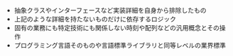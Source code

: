- 抽象クラスやインターフェースなど実装詳細を自身から排除したもの
- 上記のような詳細を持たないものだけに依存するロジック
- 固有の業務にも特定技術にも関係しない時刻や配列などの汎用概念とその操作
- プログラミング言語そのものや言語標準ライブラリと同等レベルの業界標準